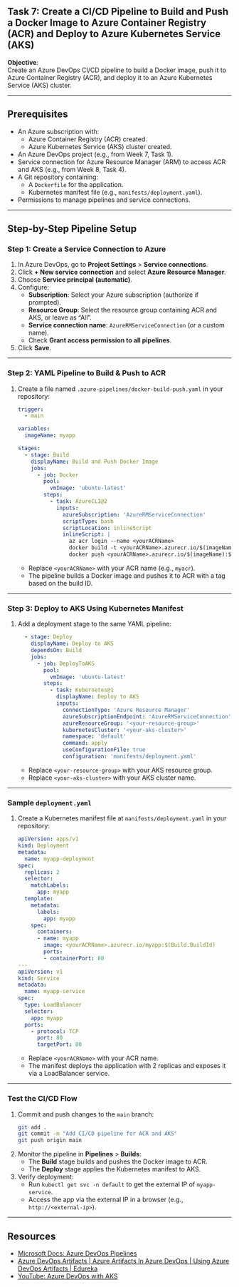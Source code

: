 ## Task 7: Create a CI/CD Pipeline to Build and Push a Docker Image to Azure Container Registry (ACR) and Deploy to Azure Kubernetes Service (AKS)

**Objective**:  
Create an Azure DevOps CI/CD pipeline to build a Docker image, push it to Azure Container Registry (ACR), and deploy it to an Azure Kubernetes Service (AKS) cluster.

---

## Prerequisites
- An Azure subscription with:
  - Azure Container Registry (ACR) created.
  - Azure Kubernetes Service (AKS) cluster created.
- An Azure DevOps project (e.g., from Week 7, Task 1).
- Service connection for Azure Resource Manager (ARM) to access ACR and AKS (e.g., from Week 8, Task 4).
- A Git repository containing:
  - A `Dockerfile` for the application.
  - Kubernetes manifest file (e.g., `manifests/deployment.yaml`).
- Permissions to manage pipelines and service connections.

---

## Step-by-Step Pipeline Setup

### Step 1: Create a Service Connection to Azure
1. In Azure DevOps, go to **Project Settings** > **Service connections**.
2. Click **+ New service connection** and select **Azure Resource Manager**.
3. Choose **Service principal (automatic)**.
4. Configure:
   - **Subscription**: Select your Azure subscription (authorize if prompted).
   - **Resource Group**: Select the resource group containing ACR and AKS, or leave as “All”.
   - **Service connection name**: `AzureRMServiceConnection` (or a custom name).
   - Check **Grant access permission to all pipelines**.
5. Click **Save**.

---

### Step 2: YAML Pipeline to Build & Push to ACR
1. Create a file named `.azure-pipelines/docker-build-push.yaml` in your repository:
   ```yaml
   trigger:
     - main

   variables:
     imageName: myapp

   stages:
     - stage: Build
       displayName: Build and Push Docker Image
       jobs:
         - job: Docker
           pool:
             vmImage: 'ubuntu-latest'
           steps:
             - task: AzureCLI@2
               inputs:
                 azureSubscription: 'AzureRMServiceConnection'
                 scriptType: bash
                 scriptLocation: inlineScript
                 inlineScript: |
                   az acr login --name <yourACRName>
                   docker build -t <yourACRName>.azurecr.io/$(imageName):$(Build.BuildId) .
                   docker push <yourACRName>.azurecr.io/$(imageName):$(Build.BuildId)
   ```
   - Replace `<yourACRName>` with your ACR name (e.g., `myacr`).
   - The pipeline builds a Docker image and pushes it to ACR with a tag based on the build ID.

---

### Step 3: Deploy to AKS Using Kubernetes Manifest
1. Add a deployment stage to the same YAML pipeline:
   ```yaml
     - stage: Deploy
       displayName: Deploy to AKS
       dependsOn: Build
       jobs:
         - job: DeployToAKS
           pool:
             vmImage: 'ubuntu-latest'
           steps:
             - task: Kubernetes@1
               displayName: Deploy to AKS
               inputs:
                 connectionType: 'Azure Resource Manager'
                 azureSubscriptionEndpoint: 'AzureRMServiceConnection'
                 azureResourceGroup: '<your-resource-group>'
                 kubernetesCluster: '<your-aks-cluster>'
                 namespace: 'default'
                 command: apply
                 useConfigurationFile: true
                 configuration: 'manifests/deployment.yaml'
   ```
   - Replace `<your-resource-group>` with your AKS resource group.
   - Replace `<your-aks-cluster>` with your AKS cluster name.

---

### Sample `deployment.yaml`
1. Create a Kubernetes manifest file at `manifests/deployment.yaml` in your repository:
   ```yaml
   apiVersion: apps/v1
   kind: Deployment
   metadata:
     name: myapp-deployment
   spec:
     replicas: 2
     selector:
       matchLabels:
         app: myapp
     template:
       metadata:
         labels:
           app: myapp
       spec:
         containers:
         - name: myapp
           image: <yourACRName>.azurecr.io/myapp:$(Build.BuildId)
           ports:
           - containerPort: 80
   ---
   apiVersion: v1
   kind: Service
   metadata:
     name: myapp-service
   spec:
     type: LoadBalancer
     selector:
       app: myapp
     ports:
       - protocol: TCP
         port: 80
         targetPort: 80
   ```
   - Replace `<yourACRName>` with your ACR name.
   - The manifest deploys the application with 2 replicas and exposes it via a LoadBalancer service.

---

### Test the CI/CD Flow
1. Commit and push changes to the `main` branch:
   ```bash
   git add .
   git commit -m "Add CI/CD pipeline for ACR and AKS"
   git push origin main
   ```
2. Monitor the pipeline in **Pipelines** > **Builds**:
   - The **Build** stage builds and pushes the Docker image to ACR.
   - The **Deploy** stage applies the Kubernetes manifest to AKS.
3. Verify deployment:
   - Run `kubectl get svc -n default` to get the external IP of `myapp-service`.
   - Access the app via the external IP in a browser (e.g., `http://<external-ip>`).

---

## Resources
- [Microsoft Docs: Azure DevOps Pipelines](https://learn.microsoft.com/azure/devops/pipelines/?view=azure-devops)
- [Azure DevOps Artifacts | Azure Artifacts In Azure DevOps | Using Azure DevOps Artifacts | Edureka
](https://www.youtube.com/watch?v=o9OpFMQMSHw)
- [YouTube: Azure DevOps with AKS](https://www.youtube.com/results?search_query=azure+devops+aks)
